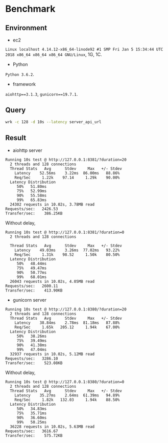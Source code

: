 
Benchmark
=========

Environment
-----------

  * ec2

`Linux localhost 4.14.12-x86_64-linode92 #1 SMP Fri Jan 5 15:34:44 UTC 2018 x86_64 x86_64 x86_64 GNU/Linux`, 1G, 1C.

  * Python

`Python 3.6.2`.

  * framework

`aiohttp==3.1.3`, `gunicorn==19.7.1`.


Query
-----

```bash
wrk -c 128 -d 10s --latency server_api_url
```


Result
------

  * aiohttp server

```
Running 10s test @ http://127.0.0.1:8381/?duration=20
  2 threads and 128 connections
  Thread Stats   Avg      Stdev     Max   +/- Stdev
    Latency    52.56ms    3.22ms  86.00ms   88.86%
    Req/Sec     1.22k    97.14     1.29k    90.00%
  Latency Distribution
     50%   51.80ms
     75%   52.99ms
     90%   55.58ms
     99%   65.83ms
  24302 requests in 10.02s, 3.78MB read
Requests/sec:   2426.53
Transfer/sec:    386.25KB
```

Without delay,

```
Running 10s test @ http://127.0.0.1:8381/?duration=0
  2 threads and 128 connections

  Thread Stats   Avg      Stdev     Max   +/- Stdev
    Latency    49.03ms    3.26ms  77.02ms   93.22%
    Req/Sec     1.31k    98.52     1.50k    80.50%
  Latency Distribution
     50%   48.44ms
     75%   49.47ms
     90%   50.77ms
     99%   68.01ms
  26043 requests in 10.02s, 4.05MB read
Requests/sec:   2600.11
Transfer/sec:    413.90KB
```


  * gunicorn server

```
Running 10s test @ http://127.0.0.1:8380/?duration=20
  2 threads and 128 connections
  Thread Stats   Avg      Stdev     Max   +/- Stdev
    Latency    38.84ms    2.78ms  81.18ms   87.88%
    Req/Sec     1.65k   205.12     1.94k    67.00%
  Latency Distribution
     50%   38.26ms
     75%   39.49ms
     90%   41.38ms
     99%   47.04ms
  32937 requests in 10.02s, 5.12MB read
Requests/sec:   3286.10
Transfer/sec:    523.08KB
```

Without delay,

```
Running 10s test @ http://127.0.0.1:8380/?duration=0
  2 threads and 128 connections
  Thread Stats   Avg      Stdev     Max   +/- Stdev
    Latency    35.27ms    2.64ms  61.39ms   94.89%
    Req/Sec     1.82k   132.03     1.94k    88.50%
  Latency Distribution
     50%   34.83ms
     75%   35.71ms
     90%   36.60ms
     99%   50.25ms
  36228 requests in 10.02s, 5.63MB read
Requests/sec:   3616.67
Transfer/sec:    575.72KB
```
